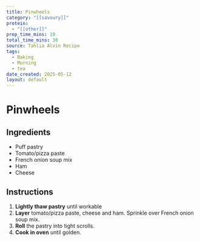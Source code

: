 ```yaml
---
title: Pinwheels
category: "[[savoury]]"
protein:
  - "[[other]]"
prep_time_mins: 10
total_time_mins: 30
source: Tahlia Alvin Recipe
tags:
  - Baking
  - Morning
  - tea
date_created: 2025-05-12
layout: default
---
```


# Pinwheels

## Ingredients

- Puff pastry
- Tomato/pizza paste
- French onion soup mix
- Ham
- Cheese

## Instructions

1. **Lightly thaw pastry** until workable
2. **Layer** tomato/pizza paste, cheese and ham. Sprinkle over French onion soup mix.
3. **Roll** the pastry into tight scrolls.
4. **Cook in oven** until golden. 


